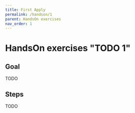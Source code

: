 ```yaml
---
title: First Apply
permalink: /handson/1
parent: HandsOn exercises
nav_order: 1
---
```


# HandsOn exercises "TODO 1"

## Goal

TODO

## Steps

TODO
